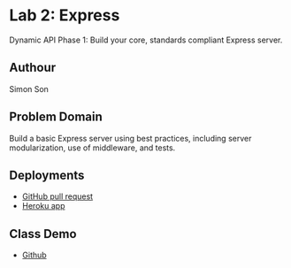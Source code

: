 # Lab 2: Express

Dynamic API Phase 1: Build your core, standards compliant Express server.

## Authour

Simon Son

## Problem Domain

Build a basic Express server using best practices, including server modularization, use of middleware, and tests.

## Deployments

- [GitHub pull request](https://github.com/sson68x/basic-express-server/pull/1)
- [Heroku app](https://ss-basic-express-server-prod.herokuapp.com/)

## Class Demo

- [Github](https://github.com/codefellows/seattle-javascript-401d47/tree/main/class-02)
